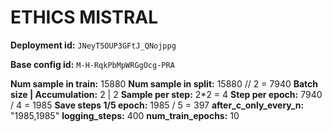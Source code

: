 # ETHICS MISTRAL

**Deployment id:** `JNeyT5OUP3GFtJ_QNojppg`

**Base config id:** `M-H-RqkPbMpWRGgOcg-PRA`

**Num sample in train:**        15880
**Num sample in split:**        15880 // 2 = 7940
**Batch size | Accumulation:**  2 | 2
**Sample per step:**            2*2 = 4
**Step per epoch:**             7940 / 4 = 1985
**Save steps 1/5 epoch:**       1985 / 5 = 397
**after_c_only_every_n:**       "1985,1985"
**logging_steps:**              400
**num_train_epochs:**           10
